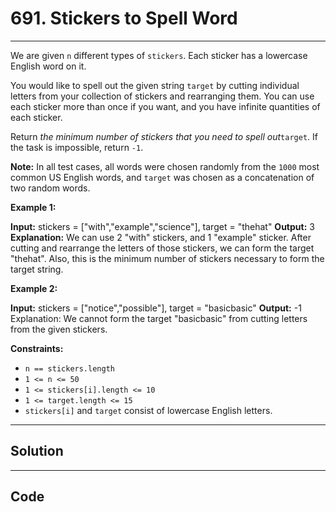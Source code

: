 # 691. Stickers to Spell Word

---

We are given `n` different types of `stickers`. Each sticker has a lowercase English word on it.

You would like to spell out the given string `target` by cutting individual letters from your collection of stickers and rearranging them. You can use each sticker more than once if you want, and you have infinite quantities of each sticker.

Return _the minimum number of stickers that you need to spell out_`target`. If the task is impossible, return `-1`.

**Note:** In all test cases, all words were chosen randomly from the `1000` most common US English words, and `target` was chosen as a concatenation of two random words.

 

**Example 1:**


**Input:** stickers = ["with","example","science"], target = "thehat"
**Output:** 3
**Explanation:**
We can use 2 "with" stickers, and 1 "example" sticker.
After cutting and rearrange the letters of those stickers, we can form the target "thehat".
Also, this is the minimum number of stickers necessary to form the target string.


**Example 2:**


**Input:** stickers = ["notice","possible"], target = "basicbasic"
**Output:** -1
Explanation:
We cannot form the target "basicbasic" from cutting letters from the given stickers.


 

**Constraints:**

  * `n == stickers.length`
  * `1 <= n <= 50`
  * `1 <= stickers[i].length <= 10`
  * `1 <= target.length <= 15`
  * `stickers[i]` and `target` consist of lowercase English letters.

---

## Solution



---

## Code
```python


```